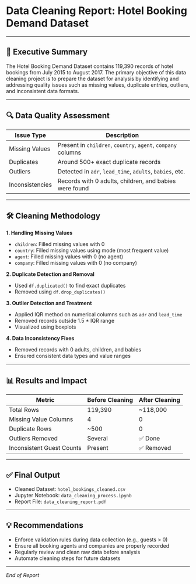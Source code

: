 # Data Cleaning Report: Hotel Booking Demand Dataset

---

## 📌 Executive Summary

The Hotel Booking Demand Dataset contains 119,390 records of hotel bookings from July 2015 to August 2017. The primary objective of this data cleaning project is to prepare the dataset for analysis by identifying and addressing quality issues such as missing values, duplicate entries, outliers, and inconsistent data formats.

---

## 🔍 Data Quality Assessment

| Issue Type       | Description                                                   |
|------------------|---------------------------------------------------------------|
| Missing Values   | Present in `children`, `country`, `agent`, `company` columns  |
| Duplicates       | Around 500+ exact duplicate records                           |
| Outliers         | Detected in `adr`, `lead_time`, `adults`, `babies`, etc.      |
| Inconsistencies  | Records with 0 adults, children, and babies were found        |

---

## 🛠️ Cleaning Methodology

**1. Handling Missing Values**
- `children`: Filled missing values with 0
- `country`: Filled missing values using mode (most frequent value)
- `agent`: Filled missing values with 0 (no agent)
- `company`: Filled missing values with 0 (no company)

**2. Duplicate Detection and Removal**
- Used `df.duplicated()` to find exact duplicates
- Removed using `df.drop_duplicates()`

**3. Outlier Detection and Treatment**
- Applied IQR method on numerical columns such as `adr` and `lead_time`
- Removed records outside 1.5 * IQR range
- Visualized using boxplots

**4. Data Inconsistency Fixes**
- Removed records with 0 adults, children, and babies
- Ensured consistent data types and value ranges

---

## 📊 Results and Impact

| Metric                      | Before Cleaning | After Cleaning |
|----------------------------|------------------|----------------|
| Total Rows                 | 119,390          | ~118,000       |
| Missing Value Columns      | 4                | 0              |
| Duplicate Rows             | ~500             | 0              |
| Outliers Removed           | Several          | ✅ Done         |
| Inconsistent Guest Counts  | Present          | ✅ Removed     |

---

## ✅ Final Output

- Cleaned Dataset: `hotel_bookings_cleaned.csv`
- Jupyter Notebook: `data_cleaning_process.ipynb`
- Report File: `data_cleaning_report.pdf`

---

## 💡 Recommendations

- Enforce validation rules during data collection (e.g., guests > 0)
- Ensure all booking agents and companies are properly recorded
- Regularly review and clean raw data before analysis
- Automate cleaning steps for future datasets

---

*End of Report*

